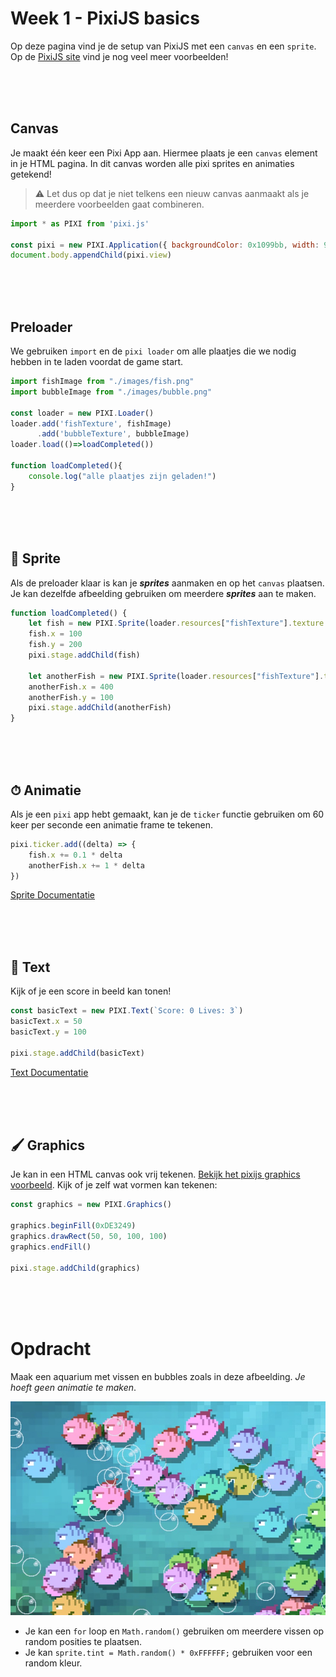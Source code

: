 # Week 1 - PixiJS basics

Op deze pagina vind je de setup van PixiJS met een `canvas` en een `sprite`. Op de [PixiJS site](https://pixijs.io/examples/) vind je nog veel meer voorbeelden! 

<br>
<br>
<br>

## Canvas

Je maakt één keer een Pixi App aan. Hiermee plaats je een `canvas` element in je HTML pagina. In dit canvas worden alle pixi sprites en animaties getekend! 

> ⚠️ Let dus op dat je niet telkens een nieuw canvas aanmaakt als je meerdere voorbeelden gaat combineren.

```javascript
import * as PIXI from 'pixi.js'

const pixi = new PIXI.Application({ backgroundColor: 0x1099bb, width: 900, height: 500 })
document.body.appendChild(pixi.view)
```

<br>
<br>
<br>

## Preloader

We gebruiken `import` en de `pixi loader` om alle plaatjes die we nodig hebben in te laden voordat de game start.

```typescript
import fishImage from "./images/fish.png"
import bubbleImage from "./images/bubble.png"

const loader = new PIXI.Loader()
loader.add('fishTexture', fishImage)
      .add('bubbleTexture', bubbleImage)
loader.load(()=>loadCompleted())

function loadCompleted(){
    console.log("alle plaatjes zijn geladen!")
}
```
<br>
<br>
<br>

## 🐰 Sprite  

Als de preloader klaar is kan je ***sprites*** aanmaken en op het `canvas` plaatsen. Je kan dezelfde afbeelding gebruiken om meerdere ***sprites*** aan te maken.

```typescript
function loadCompleted() {
    let fish = new PIXI.Sprite(loader.resources["fishTexture"].texture!)
    fish.x = 100
    fish.y = 200
    pixi.stage.addChild(fish)

    let anotherFish = new PIXI.Sprite(loader.resources["fishTexture"].texture!)
    anotherFish.x = 400
    anotherFish.y = 100
    pixi.stage.addChild(anotherFish)
}
```

<br>
<br>
<br>

## ⏱ Animatie

Als je een `pixi` app hebt gemaakt, kan je de `ticker` functie gebruiken om 60 keer per seconde een animatie frame te tekenen. 

```javascript
pixi.ticker.add((delta) => {
    fish.x += 0.1 * delta
    anotherFish.x += 1 * delta
})
```

[Sprite Documentatie](https://pixijs.io/examples/#/sprite/basic.js)

<br>
<br>
<br>

## 💬 Text

Kijk of je een score in beeld kan tonen!

```javascript
const basicText = new PIXI.Text(`Score: 0 Lives: 3`)
basicText.x = 50
basicText.y = 100

pixi.stage.addChild(basicText)
```
[Text Documentatie](https://pixijs.io/examples/#/text/text.js)

<br>
<br>
<br>

## 🖌 Graphics

Je kan in een HTML canvas ook vrij tekenen. [Bekijk het pixijs graphics voorbeeld](https://pixijs.io/examples/#/graphics/simple.js). Kijk of je zelf wat vormen kan tekenen:

```typescript
const graphics = new PIXI.Graphics()

graphics.beginFill(0xDE3249)
graphics.drawRect(50, 50, 100, 100)
graphics.endFill()

pixi.stage.addChild(graphics)
```

<br>
<br>
<br>

# Opdracht

Maak een aquarium met vissen en bubbles zoals in deze afbeelding. *Je hoeft geen animatie te maken*.

![fishes](./opdracht.jpg)

- Je kan een `for` loop en `Math.random()` gebruiken om meerdere vissen op random posities te plaatsen.
- Je kan `sprite.tint = Math.random() * 0xFFFFFF;` gebruiken voor een random kleur.

<br>
<br>
